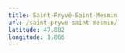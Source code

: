 ```yaml
---
title: Saint-Pryvé-Saint-Mesmin
url: /saint-pryve-saint-mesmin/
latitude: 47.882
longitude: 1.866
---
```

